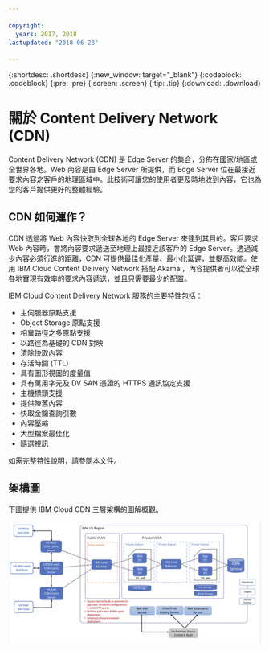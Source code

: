 ```yaml
---

copyright:
  years: 2017, 2018
lastupdated: "2018-06-28"

---
```


{:shortdesc: .shortdesc}
{:new_window: target="_blank"}
{:codeblock: .codeblock}
{:pre: .pre}
{:screen: .screen}
{:tip: .tip}
{:download: .download}

# 關於 Content Delivery Network (CDN)

Content Delivery Network (CDN) 是 Edge Server 的集合，分佈在國家/地區或全世界各地。Web 內容是由 Edge Server 所提供，而 Edge Server 位在最接近要求內容之客戶的地理區域中。此技術可讓您的使用者更及時地收到內容，它也為您的客戶提供更好的整體經驗。

## CDN 如何運作？

CDN 透過將 Web 內容快取到全球各地的 Edge Server 來達到其目的。客戶要求 Web 內容時，會將內容要求遞送至地理上最接近該客戶的 Edge Server。透過減少內容必須行進的距離，CDN 可提供最佳化產量、最小化延遲，並提高效能。使用 IBM Cloud Content Delivery Network 搭配 Akamai，內容提供者可以從全球各地實現有效率的要求內容遞送，並且只需要最少的配置。

IBM Cloud Content Delivery Network 服務的主要特性包括：
  * 主伺服器原點支援
  * Object Storage 原點支援
  * 相異路徑之多原點支援
  * 以路徑為基礎的 CDN 對映
  * 清除快取內容
  * 存活時間 (TTL)
  * 具有圖形視圖的度量值
  * 具有萬用字元及 DV SAN 憑證的 HTTPS 通訊協定支援
  * 主機標頭支援
  * 提供陳舊內容
  * 快取金鑰查詢引數
  * 內容壓縮
  * 大型檔案最佳化
  * 隨選視訊

如需完整特性說明，請參閱[本文件](feature-description.html#feature-descriptions)。

## 架構圖

下圖提供 IBM Cloud CDN 三層架構的圖解概觀。

![架構圖](images/3-tier-architecture.png)
